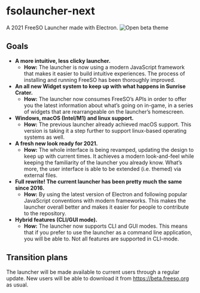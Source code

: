 # fsolauncher-next
A 2021 FreeSO Launcher made with Electron. 
![Open beta theme](https://i.imgur.com/3KvDTPG.png)

## Goals
* <strong>A more intuitive, less clicky launcher.</strong>
   - <strong>How:</strong> The launcher is now using a modern JavaScript framework that makes it easier to build intuitive experiences. The process of installing and running FreeSO has been thoroughly improved.
* <strong>An all new Widget system to keep up with what happens in Sunrise Crater.</strong>
   - <strong>How:</strong> The launcher now consumes FreeSO’s APIs in order to offer you the latest information about what’s going on in-game, in a series of widgets that are rearrangeable on the launcher’s homescreen.
* <strong>Windows, macOS (Intel/M1) and linux support.</strong>
   - <strong>How:</strong> The previous launcher already achieved macOS support. This version is taking it a step further to support linux-based operating systems as well.
* <strong>A fresh new look ready for 2021.</strong>
   - <strong>How:</strong> The whole interface is being revamped, updating the design to keep up with current times. It achieves a modern look-and-feel while keeping the familiarity of the launcher you already know. What’s more, the user interface is able to be extended (i.e. themed) via external files.
* <strong>Full rewrite! The current launcher has been pretty much the same since 2016.</strong>
   - <strong>How:</strong> By using the latest version of Electron and following popular JavaScript conventions with modern frameworks. This makes the launcher overall better and makes it easier for people to contribute to the repository.
* <strong>Hybrid features (CLI/GUI mode).</strong>
   - <strong>How:</strong> The launcher now supports CLI and GUI modes. This means that if you prefer to use the launcher as a command line application, you will be able to. Not all features are supported in CLI-mode. 

## Transition plans
The launcher will be made available to current users through a regular update. New users will be able to download it from https://beta.freeso.org as usual.
